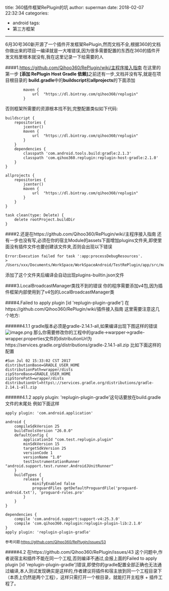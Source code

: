 title: 360插件框架RePlugin的坑
author: superman
date: 2018-02-07 22:32:34
categories:
- android
tags:
- 第三方框架
---
6月30号360新开源了一个插件开发框架RePlugin,然而文档不全,根据360的文档你做出来的项目一编译就是一大堆错误,因为很多需要配置的东西在360的插件开发文档里根本就没有,我在这里记录一下给需要的人
<!--more-->


####1.https://github.com/Qihoo360/RePlugin/wiki/主程序接入指南
在这里的第一步 <strong>[添加 RePlugin Host Gradle 依赖]</strong>之前还有一步,文档并没有写,就是在项目根目录的 <strong>build.gradle</strong>中的<strong>buildscript</strong>和<strong>allprojects</strong>的下面添加
```
        maven {
            url  "https://dl.bintray.com/qihoo360/replugin"
        }
```
否则框架所需要的资源根本找不到,完整配置类似如下代码:

```
buildscript {
    repositories {
        jcenter()
        maven {
            url  "https://dl.bintray.com/qihoo360/replugin"
        }
    }
    dependencies {
        classpath 'com.android.tools.build:gradle:2.1.3'
        classpath 'com.qihoo360.replugin:replugin-host-gradle:2.1.0'
    }
}

allprojects {
    repositories {
        jcenter()
        maven {
            url  "https://dl.bintray.com/qihoo360/replugin"
        }
    }
}

task clean(type: Delete) {
    delete rootProject.buildDir
}
```

####2.还是在https://github.com/Qihoo360/RePlugin/wiki/主程序接入指南 还有一步也没有写,必须在你的宿主Module的assets下面增加plugins文件夹,即使里面没有插件文件也要创建该文件夹,否则会出现以下错误
```
Error:Execution failed for task ':app:processDebugResources'.
> /Users/xxx/Documents/WorkSpace/WorkSpaceAndroid/TestRePlugin/app/src/main/assets/plugins
```
添加了这个文件夹后编译会自动出现plugins-builtin.json文件

####3.LocalBroadcastManager类找不到的错误
你的程序需要添加v4包,因为插件框架内部使用到了v4包的LocalBroadcastManager类

####4.Failed to apply plugin [id 'replugin-plugin-gradle']
在https://github.com/Qihoo360/RePlugin/wiki/插件接入指南 这里需要注意这几个地方:

######4.1.1 gradle版本必须是gradle-2.14.1-all,如果编译出现下图这样的错误
![image.png](http://upload-images.jianshu.io/upload_images/545982-73c4e051275ac484.png?imageMogr2/auto-orient/strip%7CimageView2/2/w/1240)
那么你需要修改你的工程中的gradle->warpper->gradle-wrapper.properties文件的distributionUrl为https\://services.gradle.org/distributions/gradle-2.14.1-all.zip
比如下面这样的配置
```
#Sun Jul 02 15:33:02 CST 2017
distributionBase=GRADLE_USER_HOME
distributionPath=wrapper/dists
zipStoreBase=GRADLE_USER_HOME
zipStorePath=wrapper/dists
distributionUrl=https\://services.gradle.org/distributions/gradle-2.14.1-all.zip
```

######4.1.2 apply plugin: 'replugin-plugin-gradle'这句话要放在build.gradle文件的末尾处
例如下面这样

```
apply plugin: 'com.android.application'

android {
    compileSdkVersion 25
    buildToolsVersion "26.0.0"
    defaultConfig {
        applicationId "com.test.replugin.plugin"
        minSdkVersion 15
        targetSdkVersion 25
        versionCode 1
        versionName "1.0"
        testInstrumentationRunner "android.support.test.runner.AndroidJUnitRunner"
    }
    buildTypes {
        release {
            minifyEnabled false
            proguardFiles getDefaultProguardFile('proguard-android.txt'), 'proguard-rules.pro'
        }
    }
}

dependencies {
    compile 'com.android.support:support-v4:25.3.0'
    compile 'com.qihoo360.replugin:replugin-plugin-lib:2.1.0'
}
apply plugin: 'replugin-plugin-gradle'
```

<small>参考问题:https://github.com/Qihoo360/RePlugin/issues/53</small>

#####4.2 在https://github.com/Qihoo360/RePlugin/issues/43 这个问题中,作者说宿主和插件不能在同一个工程,否则编译不通过,会报上面的Failed to apply plugin [id 'replugin-plugin-gradle']错误,即使你的gradle配置全部正确也无法通过编译,本人测试发现确实是这样的,作者建议将插件和宿主放到同一个工程目录下（本质上仍然是两个工程），这样只需打开一个根目录，就能打开主程序 + 插件工程了。